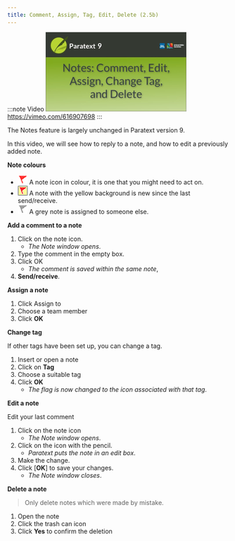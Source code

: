 ```yaml
---
title: Comment, Assign, Tag, Edit, Delete (2.5b)
---
```


:::note Video
[![ ](../../media/2.5b.png)](https://vimeo.com/616907698)  
https://vimeo.com/616907698
:::

The Notes feature is largely unchanged in Paratext version 9.

In this video, we will see how to reply to a note, and how to edit a previously added note.

**Note colours**

- ![](../../media/af2265719adde77e6c37fe29d53837a0.png) A note icon in colour, it is one that you might need to act on.
- ![](../../media/d75a709de0625acdd2d5606b881713c7.jpeg) 
A note with the yellow background is new since the last send/receive.
- ![](../../media/52011900797d9603380805140bdf824b.png) A grey note is assigned to someone else.

**Add a comment to a note**

1.  Click on the note icon.
     -  *The Note window opens*.
1.  Type the comment in the empty box.
1.  Click OK
      -  *The comment is saved within the same note*,
1.  **Send/receive**.



**Assign a note**

1.  Click Assign to
1.  Choose a team member
1.  Click **OK**

**Change tag**

If other tags have been set up, you can change a tag.

1.  Insert or open a note
1.  Click on **Tag**
1.  Choose a suitable tag
1.  Click **OK**
    -  *The flag is now changed to the icon associated with that tag*.

**Edit a note**

Edit your last comment

1.  Click on the note icon
    -  *The Note window opens*.
1.  Click on the icon with the pencil.
    -  *Paratext puts the note in an edit box*.
1.  Make the change.
1.  Click [**OK**] to save your changes.
    -  *The Note window closes*.


**Delete a note**

> Only delete notes which were made by mistake.

1.  Open the note
1.  Click the trash can icon
1.  Click **Yes** to confirm the deletion
